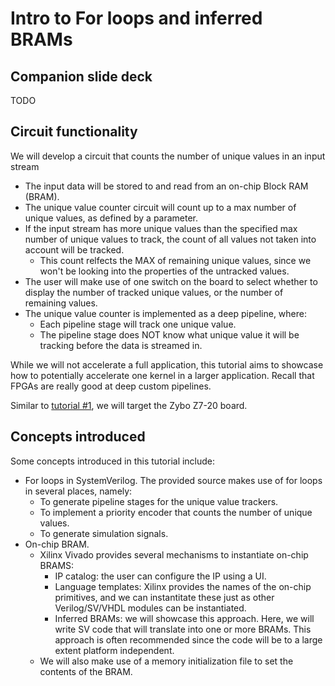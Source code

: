 # Intro to For loops and inferred BRAMs

## Companion slide deck
TODO

## Circuit functionality
We will develop a circuit that counts the number of unique values in an input stream
- The input data will be stored to and read from an on-chip Block RAM (BRAM).
- The unique value counter circuit will count up to a max number of unique values, as defined by a parameter.
- If the input stream has more unique values than the specified max number of unique values to track, the count of all values not taken into account will be tracked.
  - This count relfects the MAX of remaining unique values, since we won't be looking into the properties of the untracked values.
- The user will make use of one switch on the board to select whether to display the number of tracked unique values, or the number of remaining values.
- The unique value counter is implemented as a deep pipeline, where:
  - Each pipeline stage will track one unique value.
  - The pipeline stage does NOT know what unique value it will be tracking before the data is streamed in.

While we will not accelerate a full application, this tutorial aims to showcase how to potentially accelerate one kernel in a larger application.
Recall that FPGAs are really good at deep custom pipelines.

Similar to [tutorial #1](https://github.com/sramxtr/fpgas_from_scratch/tree/main/tutorials/tutorial_1_intro_and_blink_led), we will target the Zybo Z7-20 board.

## Concepts introduced
Some concepts introduced in this tutorial include:
- For loops in SystemVerilog. The provided source makes use of for loops in several places, namely:
  - To generate pipeline stages for the unique value trackers.
  - To implement a priority encoder that counts the number of unique values.
  - To generate simulation signals.
- On-chip BRAM.
  - Xilinx Vivado provides several mechanisms to instantiate on-chip BRAMS:
    - IP catalog: the user can configure the IP using a UI.
    - Language templates: Xilinx provides the names of the on-chip primitives, and we can instantitate these just as other Verilog/SV/VHDL modules can be instantiated.
    - Inferred BRAMs: we will showcase this approach. Here, we will write SV code that will translate into one or more BRAMs. This approach is often recommended since the code will be to a large extent platform independent.
  - We will also make use of a memory initialization file to set the contents of the BRAM.



